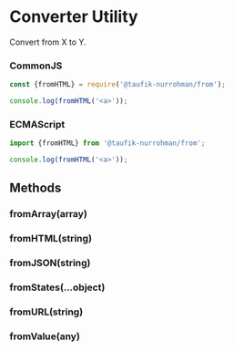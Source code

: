 Converter Utility
=================

Convert from X to Y.

### CommonJS

~~~ js
const {fromHTML} = require('@taufik-nurrohman/from');

console.log(fromHTML('<a>'));
~~~

### ECMAScript

~~~ js
import {fromHTML} from '@taufik-nurrohman/from';

console.log(fromHTML('<a>'));
~~~

Methods
-------

### fromArray(array)

### fromHTML(string)

### fromJSON(string)

### fromStates(...object)

### fromURL(string)

### fromValue(any)
